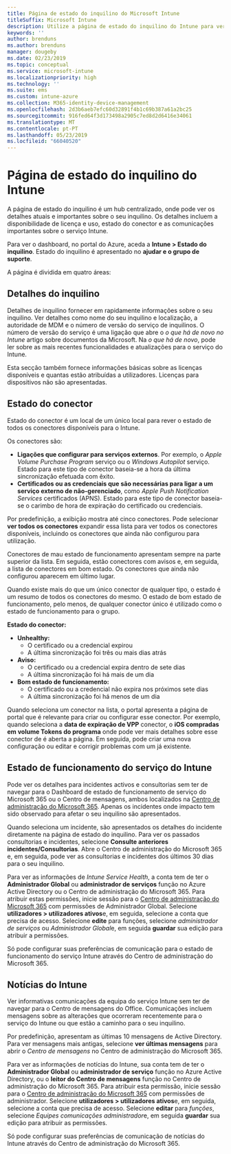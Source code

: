 ```yaml
---
title: Página de estado do inquilino do Microsoft Intune
titleSuffix: Microsoft Intune
description: Utilize a página de estado do inquilino do Intune para ver os detalhes de inquilino importante sem sair do portal do Intune
keywords: ''
author: brenduns
ms.author: brenduns
manager: dougeby
ms.date: 02/23/2019
ms.topic: conceptual
ms.service: microsoft-intune
ms.localizationpriority: high
ms.technology: ''
ms.suite: ems
ms.custom: intune-azure
ms.collection: M365-identity-device-management
ms.openlocfilehash: 2d3b6aeb7efc60d32891f4b1c69b387a61a2bc25
ms.sourcegitcommit: 916fed64f3d173498a2905c7ed8d2d6416e34061
ms.translationtype: MT
ms.contentlocale: pt-PT
ms.lasthandoff: 05/23/2019
ms.locfileid: "66040520"
---
```

# <a name="intune-tenant-status-page"></a>Página de estado do inquilino do Intune
A página de estado do inquilino é um hub centralizado, onde pode ver os detalhes atuais e importantes sobre o seu inquilino. Os detalhes incluem a disponibilidade de licença e uso, estado do conector e as comunicações importantes sobre o serviço Intune.  

Para ver o dashboard, no portal do Azure, aceda a **Intune > Estado do inquilino**.  Estado do inquilino é apresentado no **ajudar e o grupo de suporte**.  

A página é dividida em quatro áreas:

## <a name="tenant-details"></a>Detalhes do inquilino
Detalhes de inquilino fornecer em rapidamente informações sobre o seu inquilino. Ver detalhes como nome do seu inquilino e localização, a autoridade de MDM e o número de versão do serviço de inquilinos. O número de versão do serviço é uma ligação que abre o *o que há de novo no Intune* artigo sobre documentos da Microsoft. Na *o que há de novo*, pode ler sobre as mais recentes funcionalidades e atualizações para o serviço do Intune.  

Esta secção também fornece informações básicas sobre as licenças disponíveis e quantas estão atribuídas a utilizadores. Licenças para dispositivos não são apresentadas.

## <a name="connector-status"></a>Estado do conector
Estado do conector é um local de um único local para rever o estado de todos os conectores disponíveis para o Intune.  

Os conectores são:
- **Ligações que configurar para serviços externos**. Por exemplo, o *Apple Volume Purchase Program* serviço ou o *Windows Autopilot* serviço.  Estado para este tipo de conector baseia-se a hora da última sincronização efetuada com êxito.
- **Certificados ou as credenciais que são necessárias para ligar a um serviço externo de não-gerenciado**, como *Apple Push Notification Services* certificados (APNS). Estado para este tipo de conector baseia-se o carimbo de hora de expiração do certificado ou credenciais.  

Por predefinição, a exibição mostra até cinco conectores. Pode selecionar **ver todos os conectores** expandir essa lista para ver todos os conectores disponíveis, incluindo os conectores que ainda não configurou para utilização.  

Conectores de mau estado de funcionamento apresentam sempre na parte superior da lista. Em seguida, estão conectores com avisos e, em seguida, a lista de conectores em bom estado. Os conectores que ainda não configurou aparecem em último lugar.

Quando existe mais do que um único conector de qualquer tipo, o estado é um resumo de todos os conectores do mesmo. O estado de bom estado de funcionamento, pelo menos, de qualquer conector único é utilizado como o estado de funcionamento para o grupo.  

**Estado do conector:**
- **Unhealthy:**
    - O certificado ou a credencial expirou
    - A última sincronização foi três ou mais dias atrás
- **Aviso:**
    - O certificado ou a credencial expira dentro de sete dias
    - A última sincronização foi há mais de um dia
- **Bom estado de funcionamento:**
    - O certificado ou a credencial não expira nos próximos sete dias
    - A última sincronização foi há menos de um dia  

Quando seleciona um conector na lista, o portal apresenta a página de portal que é relevante para criar ou configurar esse conector.  Por exemplo, quando seleciona a **data de expiração de VPP** conector, o **iOS compradas em volume Tokens do programa** onde pode ver mais detalhes sobre esse conector de é aberta a página. Em seguida, pode criar uma nova configuração ou editar e corrigir problemas com um já existente.  

## <a name="intune-service-health"></a>Estado de funcionamento do serviço do Intune  
Pode ver os detalhes para incidentes activos e consultorias sem ter de navegar para o Dashboard de estado de funcionamento de serviço do Microsoft 365 ou o Centro de mensagens, ambos localizados na [Centro de administração do Microsoft 365](https://admin.microsoft.com). Apenas os incidentes onde impacto tem sido observado para afetar o seu inquilino são apresentados.  

Quando seleciona um incidente, são apresentados os detalhes do incidente diretamente na página de estado do inquilino. Para ver os passados consultorias e incidentes, selecione **Consulte anteriores incidentes/Consultorias**. Abre o Centro de administração do Microsoft 365 e, em seguida, pode ver as consultorias e incidentes dos últimos 30 dias para o seu inquilino.  

Para ver as informações de *Intune Service Health*, a conta tem de ter o **Administrador Global** ou **administrador de serviços** função no Azure Active Directory ou o Centro de administração do Microsoft 365. Para atribuir estas permissões, inicie sessão para o [Centro de administração do Microsoft 365](https://admin.microsoft.com) com permissões de Administrador Global. Selecione **utilizadores > utilizadores ativos**e, em seguida, selecione a conta que precisa de acesso. Selecione **edite** para funções, selecione *administrador de serviços* ou *Administrador Global*e, em seguida **guardar** sua edição para atribuir a permissões.  

Só pode configurar suas preferências de comunicação para o estado de funcionamento do serviço Intune através do Centro de administração do Microsoft 365.

## <a name="intune-news"></a>Notícias do Intune  
Ver informativas comunicações da equipa do serviço Intune sem ter de navegar para o Centro de mensagens do Office. Comunicações incluem mensagens sobre as alterações que ocorreram recentemente para o serviço do Intune ou que estão a caminho para o seu inquilino.  

Por predefinição, apresentam as últimas 10 mensagens de Active Directory. Para ver mensagens mais antigas, selecione **ver últimas mensagens** para abrir o *Centro de mensagens* no Centro de administração do Microsoft 365.  

Para ver as informações de notícias do Intune, sua conta tem de ter o **Administrador Global** ou **administrador de serviço** função no Azure Active Directory, ou o **leitor do Centro de mensagens** função no Centro de administração do Microsoft 365.  Para atribuir esta permissão, inicie sessão para o [Centro de administração do Microsoft 365](https://admin.microsoft.com) com permissões de administrador. Selecione **utilizadores > utilizadores ativos**e, em seguida, selecione a conta que precisa de acesso. Selecione **editar** para *funções*, selecione *Equipes comunicações administrador*e, em seguida **guardar** sua edição para atribuir as permissões.  

Só pode configurar suas preferências de comunicação de notícias do Intune através do Centro de administração do Microsoft 365.
